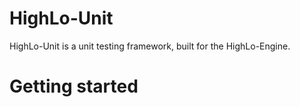 # HighLo-Unit

HighLo-Unit is a unit testing framework, built for the HighLo-Engine.

# Getting started

